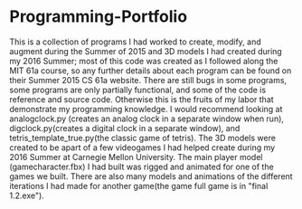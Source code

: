 # Programming-Portfolio
This is a collection of programs I had worked to create, modify, and augment during the Summer of 2015 and 3D models I had created during my 2016 Summer; most of this code was created as I followed along the MIT 61a course, so any further details about each program can be found on their Summer 2015 CS 61a website. There are still bugs in some programs, some programs are only partially functional, and some of the code is reference and source code. Otherwise this is the fruits of my labor that demonstrate my programming knowledge. I would recommend looking at analogclock.py (creates an analog clock in a separate window when run), digclock.py(creates a digital clock in a separate window), and tetris_template_true.py(the classic game of tetris). The 3D models were created to be apart of a few videogames I had helped create during my 2016 Summer at Carnegie Mellon University. The main player model (gamecharacter.fbx) I had built was rigged and animated for one of the games we built. There are also many models and animations of the different iterations I had made for another game(the game full game is in "final 1.2.exe"). 
